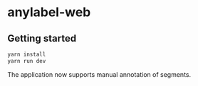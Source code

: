 # anylabel-web

## Getting started

```sh
yarn install
yarn run dev
```

The application now supports manual annotation of segments.
